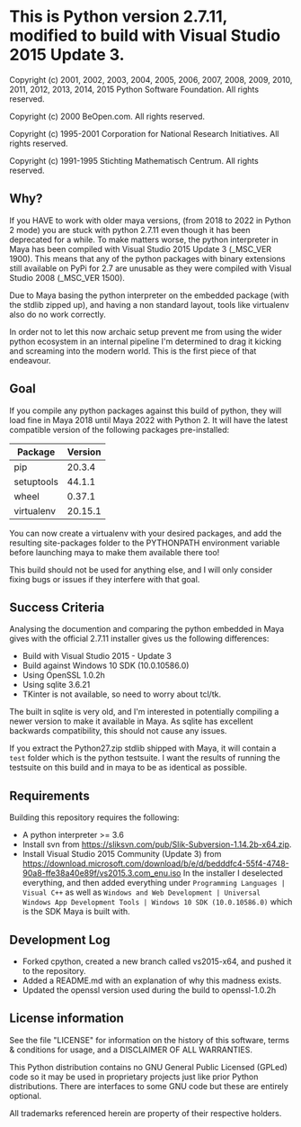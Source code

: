 This is Python version 2.7.11, modified to build with Visual Studio 2015 Update 3.
==================================================================================

Copyright (c) 2001, 2002, 2003, 2004, 2005, 2006, 2007, 2008, 2009, 2010, 2011,
2012, 2013, 2014, 2015 Python Software Foundation.  All rights reserved.

Copyright (c) 2000 BeOpen.com.
All rights reserved.

Copyright (c) 1995-2001 Corporation for National Research Initiatives.
All rights reserved.

Copyright (c) 1991-1995 Stichting Mathematisch Centrum.
All rights reserved.

Why?
----

If you HAVE to work with older maya versions, (from 2018 to 2022 in Python 2
mode) you are stuck with python 2.7.11 even though it has been deprecated for
a while. To make matters worse, the python interpreter in Maya has been 
compiled with Visual Studio 2015 Update 3 (_MSC_VER 1900). This means that any
of the python packages with binary extensions still available on PyPi for 2.7 
are unusable as they were compiled with Visual Studio 2008 (_MSC_VER 1500).

Due to Maya basing the python interpreter on the embedded package (with the 
stdlib zipped up), and having a non standard layout, tools like virtualenv
also do no work correctly.

In order not to let this now archaic setup prevent me from using the wider
python ecosystem in an internal pipeline I'm determined to drag it kicking 
and screaming into the modern world. This is the first piece of that endeavour.

Goal
----

If you compile any python packages against this build of python, they will load
fine in Maya 2018 until Maya 2022 with Python 2. It will have the latest
compatible version of the following packages pre-installed:

| Package    | Version |
| ---------- | ------- |
| pip        | 20.3.4  |
| setuptools | 44.1.1  |
| wheel      | 0.37.1  |
| virtualenv | 20.15.1 |

You can now create a virtualenv with your desired packages, and add the 
resulting site-packages folder to the PYTHONPATH environment variable
before launching maya to make them available there too!

This build should not be used for anything else, and I will only consider
fixing bugs or issues if they interfere with that goal.

Success Criteria
----------------

Analysing the documention and comparing the python embedded in Maya gives with
the official 2.7.11 installer gives us the following differences:

 - Build with Visual Studio 2015 - Update 3
 - Build against Windows 10 SDK (10.0.10586.0)
 - Using OpenSSL 1.0.2h
 - Using sqlite 3.6.21
 - TKinter is not available, so need to worry about tcl/tk.

The built in sqlite is very old, and I'm interested in potentially compiling
a newer version to make it available in Maya. As sqlite has excellent
backwards compatibility, this should not cause any issues.

If you extract the Python27.zip stdlib shipped with Maya, it will contain a
`test` folder which is the python testsuite. I want the results of running the
testsuite on this build and in maya to be as identical as possible.

Requirements
------------

Building this repository requires the following:

 - A python interpreter >= 3.6
 - Install svn from https://sliksvn.com/pub/Slik-Subversion-1.14.2b-x64.zip.
 - Install Visual Studio 2015 Community (Update 3) from
   https://download.microsoft.com/download/b/e/d/bedddfc4-55f4-4748-90a8-ffe38a40e89f/vs2015.3.com_enu.iso
   In the installer I deselected everything, and then added everything under
   `Programming Languages | Visual C++` as well as `Windows and Web Development |
   Universal Windows App Development Tools | Windows 10 SDK (10.0.10586.0)`
   which is the SDK Maya is built with.

Development Log
---------------

 - Forked cpython, created a new branch called vs2015-x64, and pushed it 
   to the repository.
 - Added a README.md with an explanation of why this madness exists.
 - Updated the openssl version used during the build to openssl-1.0.2h

License information
-------------------

See the file "LICENSE" for information on the history of this
software, terms & conditions for usage, and a DISCLAIMER OF ALL
WARRANTIES.

This Python distribution contains no GNU General Public Licensed
(GPLed) code so it may be used in proprietary projects just like prior
Python distributions.  There are interfaces to some GNU code but these
are entirely optional.

All trademarks referenced herein are property of their respective
holders.
